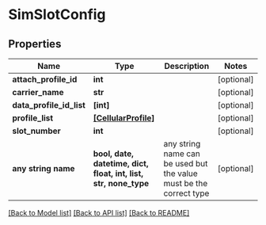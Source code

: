 # SimSlotConfig


## Properties
Name | Type | Description | Notes
------------ | ------------- | ------------- | -------------
**attach_profile_id** | **int** |  | [optional] 
**carrier_name** | **str** |  | [optional] 
**data_profile_id_list** | **[int]** |  | [optional] 
**profile_list** | [**[CellularProfile]**](CellularProfile.md) |  | [optional] 
**slot_number** | **int** |  | [optional] 
**any string name** | **bool, date, datetime, dict, float, int, list, str, none_type** | any string name can be used but the value must be the correct type | [optional]

[[Back to Model list]](../README.md#documentation-for-models) [[Back to API list]](../README.md#documentation-for-api-endpoints) [[Back to README]](../README.md)


